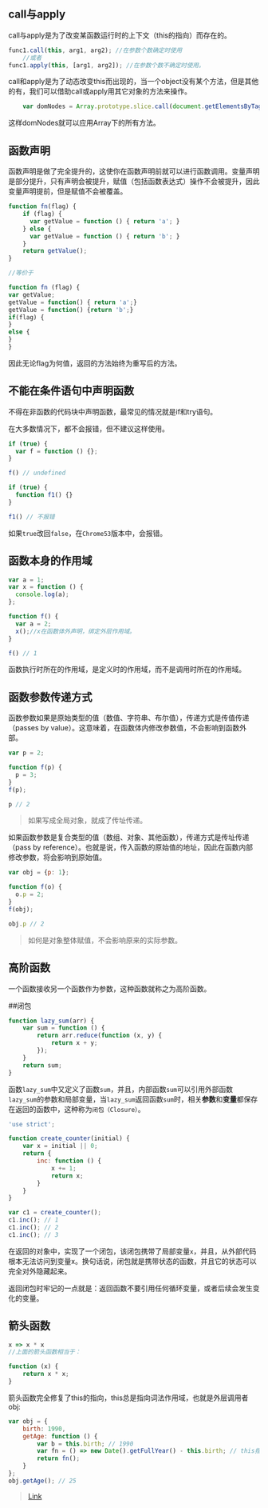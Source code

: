 ## call与apply

call与apply是为了改变某函数运行时的上下文（this的指向）而存在的。

```js
func1.call(this, arg1, arg2); //在参数个数确定时使用
    //或者
func1.apply(this, [arg1, arg2]); //在参数个数不确定时使用。
```

call和apply是为了动态改变this而出现的，当一个object没有某个方法，但是其他的有，我们可以借助call或apply用其它对象的方法来操作。

```js
    var domNodes = Array.prototype.slice.call(document.getElementsByTagName('* '));
```

这样domNodes就可以应用Array下的所有方法。

## 函数声明

函数声明是做了完全提升的，这使你在函数声明前就可以进行函数调用。变量声明是部分提升，只有声明会被提升，赋值（包括函数表达式）操作不会被提升，因此变量声明提前，但是赋值不会被覆盖。

```js
function fn(flag) {
    if (flag) {
      var getValue = function () { return 'a'; }
    } else {
      var getValue = function () { return 'b'; }
    }
    return getValue();
}

//等价于

function fn (flag) {
var getValue;
getValue = function() { return 'a';}
getValue = function() {return 'b';}
if(flag) {
}
else {
}
}
```
因此无论flag为何值，返回的方法始终为重写后的方法。

## 不能在条件语句中声明函数

不得在非函数的代码块中声明函数，最常见的情况就是if和try语句。

在大多数情况下，都不会报错，但不建议这样使用。

```js
if (true) {
  var f = function () {};
}

f() // undefined

if (true) {
  function f1() {}
}

f1() // 不报错
```

如果`true`改回`false`，在`Chrome53`版本中，会报错。

## 函数本身的作用域

```js
var a = 1;
var x = function () {
  console.log(a);
};

function f() {
  var a = 2;
  x();//x在函数体外声明，绑定外层作用域。
}

f() // 1
```

函数执行时所在的作用域，是定义时的作用域，而不是调用时所在的作用域。

## 函数参数传递方式

函数参数如果是原始类型的值（数值、字符串、布尔值），传递方式是传值传递（passes by value）。这意味着，在函数体内修改参数值，不会影响到函数外部。

```js
var p = 2;

function f(p) {
  p = 3;
}
f(p);

p // 2
```
>如果写成全局对象，就成了传址传递。


如果函数参数是复合类型的值（数组、对象、其他函数），传递方式是传址传递（pass by reference）。也就是说，传入函数的原始值的地址，因此在函数内部修改参数，将会影响到原始值。

```js
var obj = {p: 1};

function f(o) {
  o.p = 2;
}
f(obj);

obj.p // 2
```

>如何是对象整体赋值，不会影响原来的实际参数。

## 高阶函数

一个函数接收另一个函数作为参数，这种函数就称之为高阶函数。

##闭包

```js
function lazy_sum(arr) {
    var sum = function () {
        return arr.reduce(function (x, y) {
            return x + y;
        });
    }
    return sum;
}
```


函数`lazy_sum`中又定义了函数`sum`，并且，内部函数`sum`可以引用外部函数`lazy_sum`的参数和局部变量，当`lazy_sum`返回函数`sum`时，相关**参数**和**变量**都保存在返回的函数中，这种称为`闭包（Closure）`。

```js
'use strict';

function create_counter(initial) {
    var x = initial || 0;
    return {
        inc: function () {
            x += 1;
            return x;
        }
    }
}
```

```js
var c1 = create_counter();
c1.inc(); // 1
c1.inc(); // 2
c1.inc(); // 3
```

在返回的对象中，实现了一个闭包，该闭包携带了局部变量`x`，并且，从外部代码根本无法访问到变量x。换句话说，闭包就是携带状态的函数，并且它的状态可以完全对外隐藏起来。

返回闭包时牢记的一点就是：返回函数不要引用任何循环变量，或者后续会发生变化的变量。


## 箭头函数

```js
x => x * x
//上面的箭头函数相当于：

function (x) {
    return x * x;
}
```

箭头函数完全修复了this的指向，this总是指向词法作用域，也就是外层调用者obj:

```js
var obj = {
    birth: 1990,
    getAge: function () {
        var b = this.birth; // 1990
        var fn = () => new Date().getFullYear() - this.birth; // this指向obj对象
        return fn();
    }
};
obj.getAge(); // 25
```

>[Link](http://www.liaoxuefeng.com/wiki/001434446689867b27157e896e74d51a89c25cc8b43bdb3000/001438565969057627e5435793645b7acaee3b6869d1374000)
